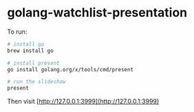 # golang-watchlist-presentation
To run:
```bash
# install go
brew install go

# install present
go install golang.org/x/tools/cmd/present

# run the slideshow
present
```

Then visit [http://127.0.0.1:3999](http://127.0.0.1:3999)
